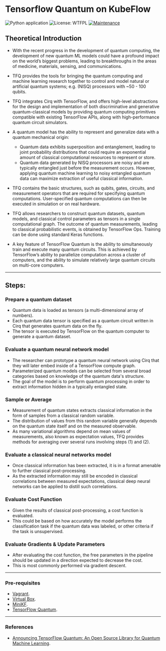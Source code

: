 # Tensorflow Quantum on KubeFlow

![Python application](https://github.com/bt3gl/Quantum_Machine_Learning/workflows/Python%20application/badge.svg) ![License: WTFPL](https://img.shields.io/badge/License-WTFPL-brightgreen.svg) [![Maintenance](https://img.shields.io/badge/Maintained%3F-yes-green.svg)](https://GitHub.com/Naereen/StrapDown.js/graphs/commit-activity) 

## Theoretical Introduction

* With the recent progress in the development of quantum computing, the development of new quantum ML models could have a profound impact on the world’s biggest problems, leading to breakthroughs in the areas of medicine, materials, sensing, and communications.

* TFQ provides the tools for bringing the quantum computing and machine learning research together to control and model natural or artificial quantum systems; e.g. (NISQ) processors with ~50 - 100 qubits.

* TFQ integrates Cirq with TensorFlow, and offers high-level abstractions for the design and implementation of both discriminative and generative quantum-classical models by providing quantum computing primitives compatible with existing TensorFlow APIs, along with high-performance quantum circuit simulators.

* A quantum model has the ability to represent and generalize data with a quantum mechanical origin:
    - Quantum data exhibits superposition and entanglement, leading to joint probability distributions that could require an exponential amount of classical computational resources to represent or store.
    - Quantum data generated by NISQ processors are noisy and are typically entangled just before the measurement occurs. However, applying quantum machine learning to noisy entangled quantum data can maximize extraction of useful classical information. 


* TFQ contains the basic structures, such as qubits, gates, circuits, and measurement operators that are required for specifying quantum computations. User-specified quantum computations can then be executed in simulation or on real hardware.

* TFQ allows researchers to construct quantum datasets, quantum models, and classical control parameters as tensors in a single computational graph. The outcome of quantum measurements, leading to classical probabilistic events, is obtained by TensorFlow Ops. Training can be done using standard Keras functions.

* A key feature of TensorFlow Quantum is the ability to simultaneously train and execute many quantum circuits. This is achieved by TensorFlow’s ability to parallelize computation across a cluster of computers, and the ability to simulate relatively large quantum circuits on multi-core computers. 

--- 
## Steps:

### Prepare a quantum dataset

- Quantum data is loaded as tensors (a multi-dimensional array of numbers). 
- Each quantum data tensor is specified as a quantum circuit written in Cirq that generates quantum data on the fly. 
- The tensor is executed by TensorFlow on the quantum computer to generate a quantum dataset.

### Evaluate a quantum neural network model 

- The researcher can prototype a quantum neural network using Cirq that they will later embed inside of a TensorFlow compute graph. 
- Parameterized quantum models can be selected from several broad categories based on knowledge of the quantum data's structure. 
- The goal of the model is to perform quantum processing in order to extract information hidden in a typically entangled state. 

### Sample or Average 

- Measurement of quantum states extracts classical information in the form of samples from a classical random variable. 
- The distribution of values from this random variable generally depends on the quantum state itself and on the measured observable. 
- As many variational algorithms depend on mean values of measurements, also known as expectation values, TFQ provides methods for averaging over several runs involving steps (1) and (2).

### Evaluate a classical neural networks model 

- Once classical information has been extracted, it is in a format amenable to further classical post-processing.
- As the extracted information may still be encoded in classical correlations between measured expectations, classical deep neural networks can be applied to distill such correlations.

### Evaluate Cost Function 

- Given the results of classical post-processing, a cost function is evaluated. 
- This could be based on how accurately the model performs the classification task if the quantum data was labeled, or other criteria if the task is unsupervised.

### Evaluate Gradients & Update Parameters 

- After evaluating the cost function, the free parameters in the pipeline should be updated in a direction expected to decrease the cost.
- This is most commonly performed via gradient descent.



-----

### Pre-requisites

* [Vagrant](https://www.vagrantup.com/).
* [Virtual Box](https://www.virtualbox.org/).
* [MiniKF](https://www.kubeflow.org/docs/other-guides/virtual-dev/getting-started-minikf/).
* [TensorFlow Quantum](https://github.com/tensorflow/quantum/blob/master/docs/install.md).

----

### References

* [Announcing TensorFlow Quantum: An Open Source Library for Quantum Machine Learning](https://ai.googleblog.com/2020/03/announcing-tensorflow-quantum-open.html).
